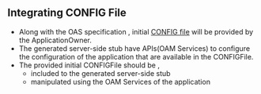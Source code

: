 ## Integrating CONFIG File

* Along with the OAS specification , initial [CONFIG file](../../../ElementsApplicationPattern/Principles/ConfigFile/ConfigFile.md) will be provided by the ApplicationOwner.
* The generated server-side stub have APIs(OAM Services) to configure the configuration of the application that are available in the CONFIGFile.
* The provided initial CONFIGFile should be ,
  * included to the generated server-side stub 
  * manipulated using the OAM Services of the application



